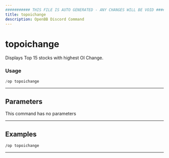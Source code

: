 ```yaml
---
########### THIS FILE IS AUTO GENERATED - ANY CHANGES WILL BE VOID ###########
title: topoichange
description: OpenBB Discord Command
---
```


# topoichange

Displays Top 15 stocks with highest OI Change.

### Usage

```python wordwrap
/op topoichange
```

---

## Parameters

This command has no parameters



---

## Examples

```
/op topoichange
```

---
